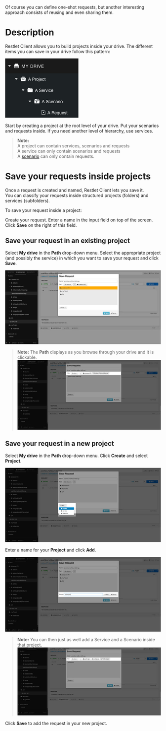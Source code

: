 Of course you can define one-shot requests, but another interesting approach consists of reusing and even sharing them.

# Description

Restlet Client allows you to build projects inside your drive.
The different items you can save in your drive follow this pattern:

![Drive items](images/drive-items.png "Drive items")

Start by creating a project at the root level of your drive. Put your scenarios and requests inside. If you need another level of hierarchy, use services.

>**Note:**   
A project can contain services, scenarios and requests  
A service can only contain scenarios and requests  
A [scenario](../run-tests/scenarios "scenario") can only contain requests.

# Save your requests inside projects

Once a request is created and named, Restlet Client lets you save it.  
You can classify your requests inside structured projects (folders) and services (subfolders).

To save your request inside a project:

Create your request.
Enter a name in the input field on top of the screen.
Click **Save** on the right of this field.  

## Save your request in an existing project

Select **My drive** in the **Path** drop-down menu.
Select the appropriate project (and possibly the service) in which you want to save your request and click **Save**.

![Save request](images/save-request-existing-project.jpg "Save request")

>**Note:** The **Path** displays as you browse through your drive and it is clickable.
![Save request](images/save-request-path.jpg "Save request")

## Save your request in a new project

Select **My drive** in the **Path** drop-down menu.
Click **Create** and select **Project**.

![Save request](images/save-request-in-new-project.jpg "Save request")

Enter a name for your **Project** and click **Add**.

![Save request](images/save-request-add-project.jpg "Save request")

>**Note:** You can then just as well add a Service and a Scenario inside that project.
![Save request](images/save-request-path2.jpg "Save request")

Click **Save** to add the request in your new project.
